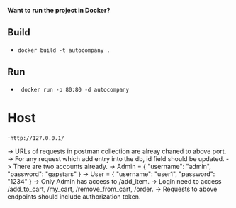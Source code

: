 **Want to run the project in Docker?**
## Build
- ```docker build -t autocompany .```
## Run
- ``` docker run -p 80:80 -d autocompany```
# Host
-```http://127.0.0.1/```

-> URLs of requests in postman collection are alreay chaned to above port.
-> For any request which add entry into the db, id field should be updated.
-> There are two accounts already.
-> Admin = { "username": "admin", "password": "gapstars" }
-> User = { "username": "user1", "password": "1234" }
-> Only Admin has access to /add_item.
-> Login need to access /add_to_cart, /my_cart, /remove_from_cart, /order.
-> Requests to above endpoints should include authorization token.